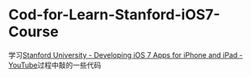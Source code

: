 # Cod-for-Learn-Stanford-iOS7-Course
学习[Stanford University - Developing iOS 7 Apps for iPhone and iPad - YouTube](https://www.youtube.com/playlist?list=PL9qPUrlLU4jSlonxFqhWKBu2c_sWY-mzg)过程中敲的一些代码
